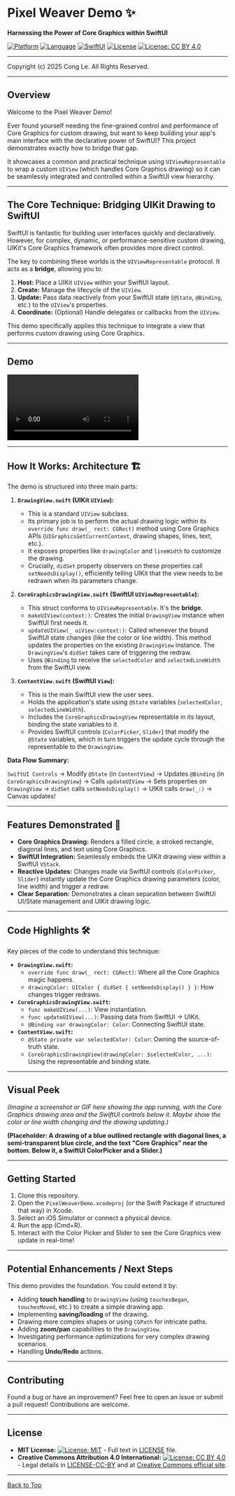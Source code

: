 # Pixel Weaver Demo ✨

**Harnessing the Power of Core Graphics within SwiftUI**

[![Platform](https://img.shields.io/badge/platform-iOS-blue.svg)](https://developer.apple.com/ios/) [![Language](https://img.shields.io/badge/language-Swift-orange.svg)](https://developer.apple.com/swift/) [![SwiftUI](https://img.shields.io/badge/SwiftUI-Ready-green.svg)](https://developer.apple.com/xcode/swiftui/) [![License](https://img.shields.io/badge/license-MIT-lightgrey.svg)](LICENSE) [![License: CC BY 4.0](https://licensebuttons.net/l/by/4.0/88x31.png)](LICENSE-CC-BY)

---
Copyright (c) 2025 Cong Le. All Rights Reserved.

---


## Overview

Welcome to the Pixel Weaver Demo!

Ever found yourself needing the fine-grained control and performance of Core Graphics for custom drawing, but want to keep building your app's main interface with the declarative power of SwiftUI? This project demonstrates exactly how to bridge that gap.

It showcases a common and practical technique using `UIViewRepresentable` to wrap a custom `UIView` (which handles Core Graphics drawing) so it can be seamlessly integrated and controlled within a SwiftUI view hierarchy.

---

## The Core Technique: Bridging UIKit Drawing to SwiftUI

SwiftUI is fantastic for building user interfaces quickly and declaratively. However, for complex, dynamic, or performance-sensitive custom drawing, UIKit's Core Graphics framework often provides more direct control.

The key to combining these worlds is the `UIViewRepresentable` protocol. It acts as a **bridge**, allowing you to:

1.  **Host:** Place a UIKit `UIView` within your SwiftUI layout.
2.  **Create:** Manage the lifecycle of the `UIView`.
3.  **Update:** Pass data reactively from your SwiftUI state (`@State`, `@Binding`, etc.) to the `UIView`'s properties.
4.  **Coordinate:** (Optional) Handle delegates or callbacks from the `UIView`.

This demo specifically applies this technique to integrate a view that performs custom drawing using Core Graphics.

---

## Demo

![Demo_Pixel_Weaver_Demo](./MEDIA/Demo_Pixel_Weaver_Demo.mov)

---

## How It Works: Architecture 🏗️

The demo is structured into three main parts:

1.  **`DrawingView.swift` (UIKit `UIView`):**
    *   This is a standard `UIView` subclass.
    *   Its primary job is to perform the actual drawing logic within its `override func draw(_ rect: CGRect)` method using Core Graphics APIs (`UIGraphicsGetCurrentContext`, drawing shapes, lines, text, etc.).
    *   It exposes properties like `drawingColor` and `lineWidth` to customize the drawing.
    *   Crucially, `didSet` property observers on these properties call `setNeedsDisplay()`, efficiently telling UIKit that the view needs to be redrawn when its parameters change.

2.  **`CoreGraphicsDrawingView.swift` (SwiftUI `UIViewRepresentable`):**
    *   This struct conforms to `UIViewRepresentable`. It's the **bridge**.
    *   `makeUIView(context:)`: Creates the initial `DrawingView` instance when SwiftUI first needs it.
    *   `updateUIView(_ uiView:context:)`: Called whenever the bound SwiftUI state changes (like the color or line width). This method updates the properties on the existing `DrawingView` instance. The `DrawingView`'s `didSet` takes care of triggering the redraw.
    *   Uses `@Binding` to receive the `selectedColor` and `selectedLineWidth` from the SwiftUI view.

3.  **`ContentView.swift` (SwiftUI `View`):**
    *   This is the main SwiftUI view the user sees.
    *   Holds the application's state using `@State` variables (`selectedColor`, `selectedLineWidth`).
    *   Includes the `CoreGraphicsDrawingView` representable in its layout, binding the state variables to it.
    *   Provides SwiftUI controls (`ColorPicker`, `Slider`) that modify the `@State` variables, which in turn triggers the update cycle through the representable to the `DrawingView`.

**Data Flow Summary:**

`SwiftUI Controls` -> Modify `@State` (in `ContentView`) -> Updates `@Binding` (in `CoreGraphicsDrawingView`) -> Calls `updateUIView` -> Sets properties on `DrawingView` -> `didSet` calls `setNeedsDisplay()` -> UIKit calls `draw(_:)` -> Canvas updates!

---
## Features Demonstrated 🎨

*   **Core Graphics Drawing:** Renders a filled circle, a stroked rectangle, diagonal lines, and text using Core Graphics.
*   **SwiftUI Integration:** Seamlessly embeds the UIKit drawing view within a SwiftUI `VStack`.
*   **Reactive Updates:** Changes made via SwiftUI controls (`ColorPicker`, `Slider`) instantly update the Core Graphics drawing parameters (color, line width) and trigger a redraw.
*   **Clear Separation:** Demonstrates a clean separation between SwiftUI UI/State management and UIKit drawing logic.


---
## Code Highlights 🛠️

Key pieces of the code to understand this technique:

*   **`DrawingView.swift`:**
    *   `override func draw(_ rect: CGRect)`: Where all the Core Graphics magic happens.
    *   `drawingColor: UIColor { didSet { setNeedsDisplay() } }`: How changes trigger redraws.
*   **`CoreGraphicsDrawingView.swift`:**
    *   `func makeUIView(...)`: View instantiation.
    *   `func updateUIView(...)`: Passing data from SwiftUI -> UIKit.
    *   `@Binding var drawingColor: Color`: Connecting SwiftUI state.
*   **`ContentView.swift`:**
    *   `@State private var selectedColor: Color`: Owning the source-of-truth state.
    *   `CoreGraphicsDrawingView(drawingColor: $selectedColor, ...)`: Using the representable and binding state.


---

## Visual Peek

*(Imagine a screenshot or GIF here showing the app running, with the Core Graphics drawing area and the SwiftUI controls below it. Maybe show the color or line width changing and the drawing updating.)*

**(Placeholder: A drawing of a blue outlined rectangle with diagonal lines, a semi-transparent blue circle, and the text "Core Graphics" near the bottom. Below it, a SwiftUI ColorPicker and a Slider.)**


---

## Getting Started

1.  Clone this repository.
2.  Open the `PixelWeaverDemo.xcodeproj` (or the Swift Package if structured that way) in Xcode.
3.  Select an iOS Simulator or connect a physical device.
4.  Run the app (Cmd+R).
5.  Interact with the Color Picker and Slider to see the Core Graphics view update in real-time!


---


## Potential Enhancements / Next Steps

This demo provides the foundation. You could extend it by:

*   Adding **touch handling** to `DrawingView` (using `touchesBegan`, `touchesMoved`, etc.) to create a simple drawing app.
*   Implementing **saving/loading** of the drawing.
*   Drawing more complex shapes or using `CGPath` for intricate paths.
*   Adding **zoom/pan** capabilities to the `DrawingView`.
*   Investigating performance optimizations for very complex drawing scenarios.
*   Handling **Undo/Redo** actions.


---


## Contributing

Found a bug or have an improvement? Feel free to open an issue or submit a pull request! Contributions are welcome.

----

## License


- **MIT License:**  [![License: MIT](https://img.shields.io/badge/License-MIT-yellow.svg)](LICENSE) - Full text in [LICENSE](LICENSE) file.
- **Creative Commons Attribution 4.0 International:** [![License: CC BY 4.0](https://licensebuttons.net/l/by/4.0/88x31.png)](LICENSE-CC-BY) - Legal details in [LICENSE-CC-BY](LICENSE-CC-BY) and at [Creative Commons official site](http://creativecommons.org/licenses/by/4.0/).


---

[Back to Top](#top)

